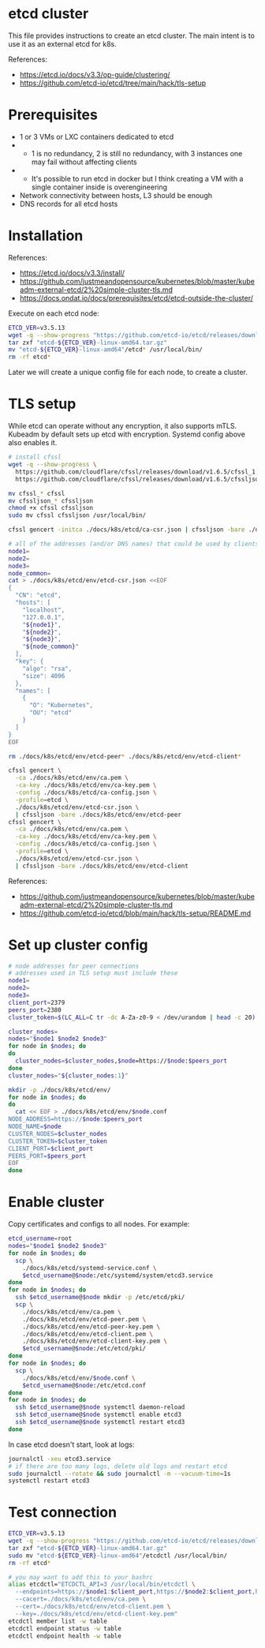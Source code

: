 
# etcd cluster

This file provides instructions to create an etcd cluster.
The main intent is to use it as an external etcd for k8s.

References:
- https://etcd.io/docs/v3.3/op-guide/clustering/
- https://github.com/etcd-io/etcd/tree/main/hack/tls-setup

# Prerequisites

- 1 or 3 VMs or LXC containers dedicated to etcd
- - 1 is no redundancy, 2 is still no redundancy, with 3 instances one may fail without affecting clients
- - It's possible to run etcd in docker but I think creating a VM with a single container inside is overengineering
- Network connectivity between hosts, L3 should be enough
- DNS records for all etcd hosts

# Installation

References:
- https://etcd.io/docs/v3.3/install/
- https://github.com/justmeandopensource/kubernetes/blob/master/kubeadm-external-etcd/2%20simple-cluster-tls.md
- https://docs.ondat.io/docs/prerequisites/etcd/etcd-outside-the-cluster/

Execute on each etcd node:

```bash
ETCD_VER=v3.5.13
wget -q --show-progress "https://github.com/etcd-io/etcd/releases/download/${ETCD_VER}/etcd-${ETCD_VER}-linux-amd64.tar.gz"
tar zxf "etcd-${ETCD_VER}-linux-amd64.tar.gz"
mv "etcd-${ETCD_VER}-linux-amd64"/etcd* /usr/local/bin/
rm -rf etcd*
```

Later we will create a unique config file for each node, to create a cluster.

# TLS setup

While etcd can operate without any encryption, it also supports mTLS.
Kubeadm by default sets up etcd with encryption. Systemd config above also enables it.

```bash
# install cfssl
wget -q --show-progress \
  https://github.com/cloudflare/cfssl/releases/download/v1.6.5/cfssl_1.6.5_linux_amd64 \
  https://github.com/cloudflare/cfssl/releases/download/v1.6.5/cfssljson_1.6.5_linux_amd64

mv cfssl_* cfssl
mv cfssljson_* cfssljson
chmod +x cfssl cfssljson
sudo mv cfssl cfssljson /usr/local/bin/

cfssl gencert -initca ./docs/k8s/etcd/ca-csr.json | cfssljson -bare ./docs/k8s/etcd/env/ca

# all of the addresses (and/or DNS names) that could be used by clients or peers
node1=
node2=
node3=
node_common=
cat > ./docs/k8s/etcd/env/etcd-csr.json <<EOF
{
  "CN": "etcd",
  "hosts": [
    "localhost",
    "127.0.0.1",
    "${node1}",
    "${node2}",
    "${node3}",
    "${node_common}"
  ],
  "key": {
    "algo": "rsa",
    "size": 4096
  },
  "names": [
    {
      "O": "Kubernetes",
      "OU": "etcd"
    }
  ]
}
EOF

rm ./docs/k8s/etcd/env/etcd-peer* ./docs/k8s/etcd/env/etcd-client*

cfssl gencert \
  -ca ./docs/k8s/etcd/env/ca.pem \
  -ca-key ./docs/k8s/etcd/env/ca-key.pem \
  -config ./docs/k8s/etcd/ca-config.json \
  -profile=etcd \
  ./docs/k8s/etcd/env/etcd-csr.json \
  | cfssljson -bare ./docs/k8s/etcd/env/etcd-peer
cfssl gencert \
  -ca ./docs/k8s/etcd/env/ca.pem \
  -ca-key ./docs/k8s/etcd/env/ca-key.pem \
  -config ./docs/k8s/etcd/ca-config.json \
  -profile=etcd \
  ./docs/k8s/etcd/env/etcd-csr.json \
  | cfssljson -bare ./docs/k8s/etcd/env/etcd-client
```

References:
- https://github.com/justmeandopensource/kubernetes/blob/master/kubeadm-external-etcd/2%20simple-cluster-tls.md
- https://github.com/etcd-io/etcd/blob/main/hack/tls-setup/README.md

# Set up cluster config

```bash
# node addresses for peer connections
# addresses used in TLS setup must include these
node1=
node2=
node3=
client_port=2379
peers_port=2380
cluster_token=$(LC_ALL=C tr -dc A-Za-z0-9 < /dev/urandom | head -c 20)

cluster_nodes=
nodes="$node1 $node2 $node3"
for node in $nodes; do
do
  cluster_nodes=$cluster_nodes,$node=https://$node:$peers_port
done
cluster_nodes="${cluster_nodes:1}"

mkdir -p ./docs/k8s/etcd/env/
for node in $nodes; do
do
  cat << EOF > ./docs/k8s/etcd/env/$node.conf
NODE_ADDRESS=https://$node:$peers_port
NODE_NAME=$node
CLUSTER_NODES=$cluster_nodes
CLUSTER_TOKEN=$cluster_token
CLIENT_PORT=$client_port
PEERS_PORT=$peers_port
EOF
done
```

# Enable cluster

Copy certificates and configs to all nodes.
For example:

```bash
etcd_username=root
nodes="$node1 $node2 $node3"
for node in $nodes; do
  scp \
    ./docs/k8s/etcd/systemd-service.conf \
    $etcd_username@$node:/etc/systemd/system/etcd3.service
done
for node in $nodes; do
  ssh $etcd_username@$node mkdir -p /etc/etcd/pki/
  scp \
    ./docs/k8s/etcd/env/ca.pem \
    ./docs/k8s/etcd/env/etcd-peer.pem \
    ./docs/k8s/etcd/env/etcd-peer-key.pem \
    ./docs/k8s/etcd/env/etcd-client.pem \
    ./docs/k8s/etcd/env/etcd-client-key.pem \
    $etcd_username@$node:/etc/etcd/pki/
done
for node in $nodes; do
  scp \
    ./docs/k8s/etcd/env/$node.conf \
    $etcd_username@$node:/etc/etcd.conf
done
for node in $nodes; do
  ssh $etcd_username@$node systemctl daemon-reload
  ssh $etcd_username@$node systemctl enable etcd3
  ssh $etcd_username@$node systemctl restart etcd3
done
```

In case etcd doesn't start, look at logs:

```bash
journalctl -xeu etcd3.service
# if there are too many logs, delete old logs and restart etcd
sudo journalctl --rotate && sudo journalctl -m --vacuum-time=1s
systemctl restart etcd3
```

# Test connection

```bash
ETCD_VER=v3.5.13
wget -q --show-progress "https://github.com/etcd-io/etcd/releases/download/${ETCD_VER}/etcd-${ETCD_VER}-linux-amd64.tar.gz"
tar zxf "etcd-${ETCD_VER}-linux-amd64.tar.gz"
sudo mv "etcd-${ETCD_VER}-linux-amd64"/etcdctl /usr/local/bin/
rm -rf etcd*

# you may want to add this to your bashrc
alias etcdctl="ETCDCTL_API=3 /usr/local/bin/etcdctl \
  --endpoints=https://$node1:$client_port,https://$node2:$client_port,https://$node3:$client_port \
  --cacert=./docs/k8s/etcd/env/ca.pem \
  --cert=./docs/k8s/etcd/env/etcd-client.pem \
  --key=./docs/k8s/etcd/env/etcd-client-key.pem"
etcdctl member list -w table
etcdctl endpoint status -w table
etcdctl endpoint health -w table
```
